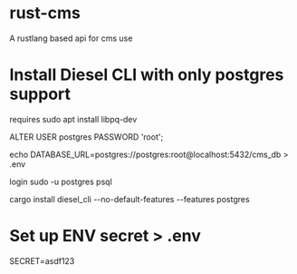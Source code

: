# rust-cms
A rustlang based api for cms use

# Install Diesel CLI with only postgres support
requires sudo apt install libpq-dev

ALTER USER postgres PASSWORD 'root';

echo DATABASE_URL=postgres://postgres:root@localhost:5432/cms_db > .env

login sudo -u postgres psql

cargo install diesel_cli --no-default-features --features postgres

# Set up ENV secret > .env
SECRET=asdf123



